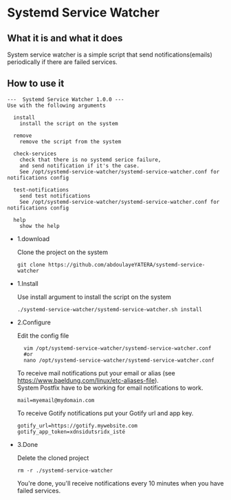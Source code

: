 # Systemd Service Watcher

## What it is and what it does

System service watcher is a simple script that send notifications(emails)
periodically if there are failed services.

## How to use it

```
---  Systemd Service Watcher 1.0.0 ---
Use with the following arguments

  install
    install the script on the system

  remove
    remove the script from the system

  check-services
    check that there is no systemd serice failure,
    and send notification if it's the case.
    See /opt/systemd-service-watcher/systemd-service-watcher.conf for notifications config

  test-notifications
    send test notifications
    See /opt/systemd-service-watcher/systemd-service-watcher.conf for notifications config

  help
    show the help
```

- 1.download

  Clone the project on the system

  ```
  git clone https://github.com/abdoulayeYATERA/systemd-service-watcher
  ```

- 1.Install

  Use install argument to install the script on the system

  ```
  ./systemd-service-watcher/systemd-service-watcher.sh install
  ```

- 2.Configure

  Edit the config file

  ```
    vim /opt/systemd-service-watcher/systemd-service-watcher.conf
    #or
    nano /opt/systemd-service-watcher/systemd-service-watcher.conf
  ```

  To receive mail notifications put your email or alias (see https://www.baeldung.com/linux/etc-aliases-file).<br/>
  System Postfix have to be working for email notifications to work.

  ```
  mail=myemail@mydomain.com
  ```

  To receive Gotify notifications put your Gotify url and app key.

  ```
  gotify_url=https://gotify.mywebsite.com
  gotify_app_token=xdnsidutsridx_isté
  ```

- 3.Done

  Delete the cloned project

  ```
  rm -r ./systemd-service-watcher
  ```

  You're done, you'll receive notifications every 10 minutes when you have failed services.
